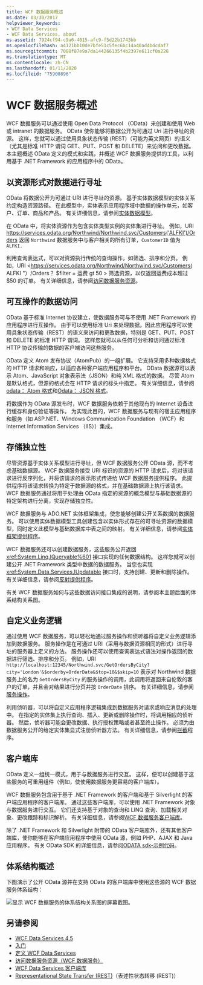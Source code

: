 ```yaml
---
title: WCF 数据服务概述
ms.date: 03/30/2017
helpviewer_keywords:
- WCF Data Services
- WCF Data Services, about
ms.assetid: 7924cf94-c9a6-4015-afc9-f5d22b1743bb
ms.openlocfilehash: a4121bb10de7bfe51c5fec6bc14a40ad4bdcdaf7
ms.sourcegitcommit: 7088f87e9a7da144266135f4b2397e611cf0a228
ms.translationtype: MT
ms.contentlocale: zh-CN
ms.lasthandoff: 01/11/2020
ms.locfileid: "75900896"
---
```

# <a name="wcf-data-services-overview"></a>WCF 数据服务概述
WCF 数据服务可以通过使用 Open Data Protocol （OData）来创建和使用 Web 或 intranet 的数据服务。 OData 使你能够将数据公开为可通过 Uri 进行寻址的资源。 这样，您就可以通过使用具象状态传输 (REST)（可能为英文网页）的语义（尤其是标准 HTTP 谓词 GET、PUT、POST 和 DELETE）来访问和更改数据。 本主题概述 OData 定义的模式和实践，并概述 WCF 数据服务提供的工具，以利用基于 .NET Framework 的应用程序中的 OData。  
  
## <a name="address-data-as-resources"></a>以资源形式对数据进行寻址  
 OData 将数据公开为可通过 URI 进行寻址的资源。 基于实体数据模型的实体关系约定构造资源路径。 在此模型中，实体表示应用程序域中数据的操作单元，如客户、订单、商品和产品。 有关详细信息，请参阅[实体数据模型](../adonet/entity-data-model.md)。  
  
 在 OData 中，将实体资源作为包含实体类型实例的实体集进行寻址。 例如，URI <https://services.odata.org/Northwind/Northwind.svc/Customers('ALFKI')/Orders> 返回 `Northwind` 数据服务中与客户相关的所有订单，`CustomerID` 值为 `ALFKI.`  
  
 利用查询表达式，可以对资源执行传统的查询操作，如筛选、排序和分页。 例如，URI <https://services.odata.org/Northwind/Northwind.svc/Customers( ALFKI "）/Orders？ $filter = 运费 gt 50 > 筛选资源，以仅返回运费成本超过 $50 的订单。 有关详细信息，请参阅[访问数据服务资源](accessing-data-service-resources-wcf-data-services.md)。  
  
## <a name="interoperable-data-access"></a>可互操作的数据访问  
 OData 基于标准 Internet 协议建立，使数据服务可与不使用 .NET Framework 的应用程序进行互操作。 由于可以使用标准 Uri 来处理数据，因此应用程序可以使用具象状态传输（REST）的语义来访问和更改数据，特别是 GET、PUT、POST 和 DELETE 的标准 HTTP 谓词。 这样您就可以从任何可分析和访问通过标准 HTTP 协议传输的数据的客户端访问这些服务。  
  
OData 定义 Atom 发布协议（AtomPub）的一组扩展。 它支持采用多种数据格式的 HTTP 请求和响应，以适应各种客户端应用程序和平台。 OData 数据源可以表示 Atom、JavaScript 对象表示法（JSON）和纯 XML 格式的数据。 尽管 Atom 是默认格式，但源的格式会在 HTTP 请求的标头中指定。 有关详细信息，请参阅[odata： Atom 格式](https://www.odata.org/documentation/odata-version-2-0/atom-format/)和[Odata： JSON 格式](https://www.odata.org/documentation/odata-version-2-0/json-format/)。  
  
 将数据作为 OData 源发布时，WCF 数据服务依赖于其他现有的 Internet 设备进行缓存和身份验证等操作。 为实现此目的，WCF 数据服务与现有的宿主应用程序和服务（如 ASP.NET、Windows Communication Foundation （WCF）和 Internet Information Services （IIS））集成。  
  
## <a name="storage-independence"></a>存储独立性  
 尽管资源基于实体关系模型进行寻址，但 WCF 数据服务公开 OData 源，而不考虑基础数据源。 WCF 数据服务接受 URI 标识的资源的 HTTP 请求后，将对该请求进行反序列化，并将该请求的表示形式传递给 WCF 数据服务提供程序。 此提供程序将该请求转换为特定于数据源的格式，并在基础数据源上执行该请求。 WCF 数据服务通过将用于处理由 OData 指定的资源的概念模型与基础数据源的特定架构进行分离，实现存储独立性。  
  
 WCF 数据服务与 ADO.NET 实体框架集成，使您能够创建公开关系数据的数据服务。 可以使用实体数据模型工具创建包含以实体形式存在的可寻址资源的数据模型，同时定义此模型与基础数据库中表之间的映射。 有关详细信息，请参阅[实体框架提供程序](entity-framework-provider-wcf-data-services.md)。  
  
 WCF 数据服务还可以创建数据服务，这些服务公开返回 <xref:System.Linq.IQueryable%601> 接口实现的任何数据结构。 这样您就可以创建公开 .NET Framework 类型中数据的数据服务。 当您也实现 <xref:System.Data.Services.IUpdatable> 接口时，支持创建、更新和删除操作。 有关详细信息，请参阅[反射提供程序](reflection-provider-wcf-data-services.md)。  
  
 有关 WCF 数据服务如何与这些数据访问接口集成的说明，请参阅本主题后面的体系结构关系图。  
  
## <a name="custom-business-logic"></a>自定义业务逻辑  
 通过使用 WCF 数据服务，可以轻松地通过服务操作和侦听器将自定义业务逻辑添加到数据服务。 服务操作是在可通过 URI（采用与数据资源相同的形式）进行寻址的服务器上定义的方法。 服务操作还可以使用查询表达式语法对操作返回的数据进行筛选、排序和分页。 例如，URI `http://localhost:12345/Northwind.svc/GetOrdersByCity?city='London'&$orderby=OrderDate&$top=10&$skip=10` 表示对 Northwind 数据服务上的名为 `GetOrdersByCity` 的服务操作的调用，此调用将返回来自伦敦的客户的订单，并且会对结果进行分页并按 `OrderDate` 排序。 有关详细信息，请参阅[服务操作](service-operations-wcf-data-services.md)。  
  
 利用侦听器，可以将自定义应用程序逻辑集成到数据服务对请求或响应消息的处理中。 在指定的实体集上执行查询、插入、更新或删除操作时，将调用相应的侦听器。 然后，侦听器可能会更改数据、执行授权策略或者甚至终止操作。 必须为由数据服务公开的给定实体集显式注册侦听器方法。 有关详细信息，请参阅[拦截](interceptors-wcf-data-services.md)程序。  
  
## <a name="client-libraries"></a>客户端库  
 OData 定义一组统一模式，用于与数据服务进行交互。 这样，便可以创建基于这些服务的可重用组件（例如，使使用数据服务更容易的客户端库）。  
  
 WCF 数据服务包含用于基于 .NET Framework 的客户端和基于 Silverlight 的客户端应用程序的客户端库。 通过这些客户端库，可以使用 .NET Framework 对象与数据服务进行交互。 它们还支持基于对象的查询和 LINQ 查询、加载相关对象、更改跟踪和标识解析。 有关详细信息，请参阅[WCF 数据服务客户端库](wcf-data-services-client-library.md)。  
  
 除了 .NET Framework 和 Silverlight 附带的 OData 客户端库外，还有其他客户端库，使你能够在客户端应用程序中使用 OData 源，例如 PHP、AJAX 和 Java 应用程序。 有关 OData SDK 的详细信息，请参阅[ODATA sdk-示例代码](https://www.odata.org/ecosystem/#sdk)。
  
## <a name="architecture-overview"></a>体系结构概述  
 下图演示了公开 OData 源并在支持 OData 的客户端库中使用这些源的 WCF 数据服务体系结构：  
  
 ![显示 WCF 数据服务的体系结构关系图的屏幕截图。](./media/wcf-data-services-overview/windows-communication-foundation-data-services-architecture.gif)  
  
## <a name="see-also"></a>另请参阅

- [WCF Data Services 4.5](index.md)
- [入门](getting-started-with-wcf-data-services.md)
- [定义 WCF Data Services](defining-wcf-data-services.md)
- [访问数据服务资源（WCF 数据服务）](https://docs.microsoft.com/previous-versions/dotnet/netframework-4.0/dd728283(v=vs.100))
- [WCF Data Services 客户端库](wcf-data-services-client-library.md)
- [Representational State Transfer (REST)](https://www.ics.uci.edu/~fielding/pubs/dissertation/rest_arch_style.htm)（表述性状态转移 (REST)）
